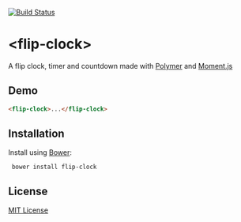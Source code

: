 [![Build Status](https://travis-ci.org/Granze/flip-clock.svg?branch=master)](https://travis-ci.org/Granze/flip-clock)

# &lt;flip-clock&gt;

A flip clock, timer and countdown made with [Polymer](http://polymer-project.org) and [Moment.js](https://github.com/moment/momentjs.com)

## Demo

<!---
```
<custom-element-demo>
  <template>
    <script src="../webcomponentsjs/webcomponents-lite.js"></script>
    <link rel="import" href="flip-clock.html">
    <next-code-block></next-code-block>
  </template>
</custom-element-demo>
```
-->
```html
<flip-clock>...</flip-clock>
```

## Installation

Install using [Bower](http://bower.io):

```shell
 bower install flip-clock
```

## License

[MIT License](http://opensource.org/licenses/MIT)
